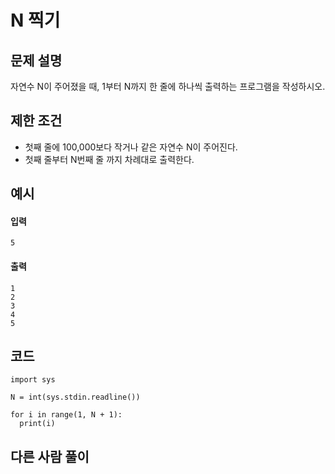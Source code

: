# N 찍기

## 문제 설명
자연수 N이 주어졌을 때, 1부터 N까지 한 줄에 하나씩 출력하는 프로그램을 작성하시오.

## 제한 조건
* 첫째 줄에 100,000보다 작거나 같은 자연수 N이 주어진다.
* 첫째 줄부터 N번째 줄 까지 차례대로 출력한다.

## 예시
#### 입력
```
5
```

#### 출력
```
1
2
3
4
5
```
 
## 코드
```
import sys

N = int(sys.stdin.readline())

for i in range(1, N + 1):
  print(i)
```

## 다른 사람 풀이
```
```